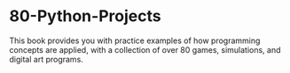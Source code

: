 # 80-Python-Projects
This book provides you with practice examples of how programming
concepts are applied, with a collection of over 80 games, simulations, and digital art programs.
